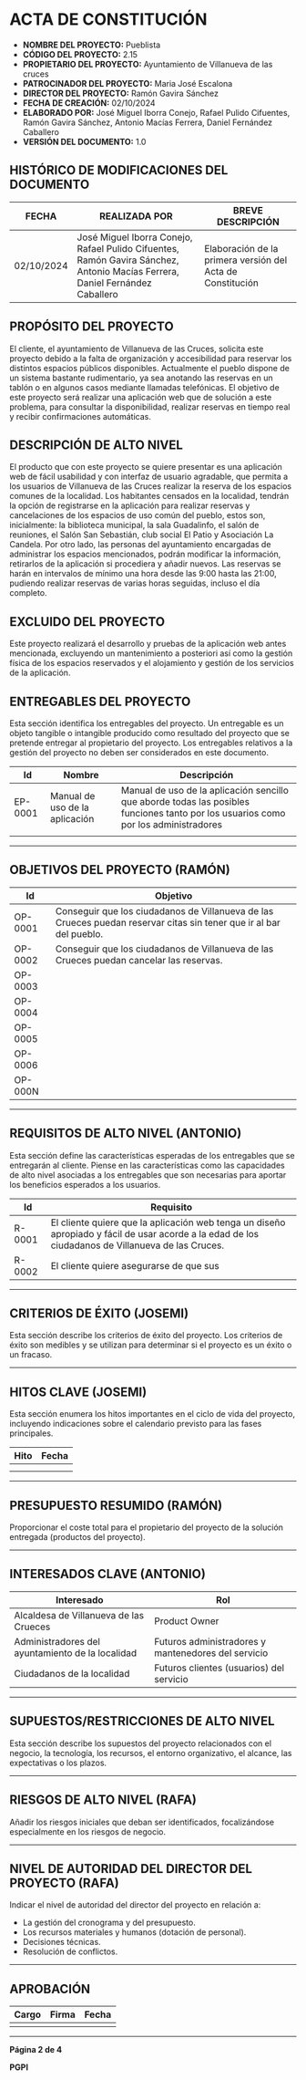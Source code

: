 # ACTA DE CONSTITUCIÓN

- **NOMBRE DEL PROYECTO:** Pueblista
- **CÓDIGO DEL PROYECTO:** 2.15
- **PROPIETARIO DEL PROYECTO:** Ayuntamiento de Villanueva de las cruces
- **PATROCINADOR DEL PROYECTO:** Maria José Escalona 
- **DIRECTOR DEL PROYECTO:** Ramón Gavira Sánchez
- **FECHA DE CREACIÓN:** 02/10/2024
- **ELABORADO POR:** José Miguel Iborra Conejo, Rafael Pulido Cifuentes, Ramón Gavira Sánchez, Antonio Macías Ferrera, Daniel Fernández Caballero
- **VERSIÓN DEL DOCUMENTO:** 1.0

## HISTÓRICO DE MODIFICACIONES DEL DOCUMENTO
| FECHA | REALIZADA POR | BREVE DESCRIPCIÓN |
| ----- | ------------- | ----------------- |
| 02/10/2024 | José Miguel Iborra Conejo, Rafael Pulido Cifuentes, Ramón Gavira Sánchez, Antonio Macías Ferrera, Daniel Fernández Caballero | Elaboración de la primera versión del Acta de Constitución


## PROPÓSITO DEL PROYECTO
El cliente, el ayuntamiento de Villanueva de las Cruces, solicita este proyecto debido a la falta de organización y accesibilidad para reservar los distintos espacios públicos disponibles. Actualmente el pueblo dispone de un sistema bastante rudimentario, ya sea anotando las reservas en un tablón o en algunos casos mediante llamadas telefónicas. El objetivo de este proyecto será realizar una aplicación web que de solución a este problema, para consultar la disponibilidad, realizar reservas en tiempo real y recibir confirmaciones automáticas.

## DESCRIPCIÓN DE ALTO NIVEL
El producto que con este proyecto se quiere presentar es una aplicación web de fácil usabilidad y con interfaz de usuario agradable, que permita a los usuarios de Villanueva de las Cruces realizar la reserva de los espacios comunes de la localidad. 
Los habitantes censados en la localidad, tendrán la opción de registrarse en la aplicación para realizar reservas y cancelaciones de los espacios de uso común del pueblo, estos son, inicialmente: la biblioteca municipal, la sala Guadalinfo, el salón de reuniones, el Salón San Sebastián, club social El Patio y Asociación La Candela.
Por otro lado, las personas del ayuntamiento encargadas de administrar los espacios mencionados, podrán modificar la información, retirarlos de la aplicación si procediera y añadir nuevos.
Las reservas se harán en intervalos de mínimo una hora desde las 9:00 hasta las 21:00, pudiendo realizar reservas de varias horas seguidas, incluso el día completo.

## EXCLUIDO DEL PROYECTO
Este proyecto realizará el desarrollo y pruebas de la aplicación web antes mencionada, excluyendo un mantenimiento a posteriori así como la gestión física de los espacios reservados y el alojamiento y gestión de los servicios de la aplicación.

## ENTREGABLES DEL PROYECTO

Esta sección identifica los entregables del proyecto. Un entregable es un objeto tangible o intangible producido como resultado del proyecto que se pretende entregar al propietario del proyecto. Los entregables relativos a la gestión del proyecto no deben ser considerados en este documento.

| Id  | Nombre   | Descripción   |
|-----|----------|---------------|
| EP-0001 | Manual de uso de la aplicación | Manual de uso de la aplicación sencillo que aborde todas las posibles funciones tanto por los usuarios como por los administradores   |
|     |          |               |

---

## OBJETIVOS DEL PROYECTO (RAMÓN)


| Id      | Objetivo |
|---------|----------|
| OP-0001 | Conseguir que los ciudadanos de Villanueva de las Crueces puedan reservar citas sin tener que ir al bar del pueblo. |
| OP-0002 | Conseguir que los ciudadanos de Villanueva de las Crueces puedan cancelar las reservas.                             |
| OP-0003 |       |
| OP-0004 |       |
| OP-0005 |       |
| OP-0006 |       |
| OP-000N |       |

---

## REQUISITOS DE ALTO NIVEL (ANTONIO)

Esta sección define las características esperadas de los entregables que se entregarán al cliente. Piense en las características como las capacidades de alto nivel asociadas a los entregables que son necesarias para aportar los beneficios esperados a los usuarios.

| Id  | Requisito |
|-----|-----------|
|  R-0001   | El cliente quiere que la aplicación web tenga un diseño apropiado y fácil de usar acorde a la edad de los ciudadanos de Villanueva de las Cruces. |
| R-0002    | El cliente quiere asegurarse de que sus          

---

## CRITERIOS DE ÉXITO (JOSEMI)

Esta sección describe los criterios de éxito del proyecto. Los criterios de éxito son medibles y se utilizan para determinar si el proyecto es un éxito o un fracaso.

---

## HITOS CLAVE (JOSEMI)

Esta sección enumera los hitos importantes en el ciclo de vida del proyecto, incluyendo indicaciones sobre el calendario previsto para las fases principales.

| Hito  | Fecha   |
|-------|---------|
|       |         |
|       |         |

---

## PRESUPUESTO RESUMIDO (RAMÓN)

Proporcionar el coste total para el propietario del proyecto de la solución entregada (productos del proyecto).

---

## INTERESADOS CLAVE (ANTONIO)

| Interesado   | Rol   |
|--------------|-------|
| Alcaldesa de Villanueva de las Crueces            | Product Owner                                       |
| Administradores del ayuntamiento de la localidad  | Futuros administradores y mantenedores del servicio |
| Ciudadanos de la localidad                        | Futuros clientes (usuarios) del servicio            |

---

## SUPUESTOS/RESTRICCIONES DE ALTO NIVEL

Esta sección describe los supuestos del proyecto relacionados con el negocio, la tecnología, los recursos, el entorno organizativo, el alcance, las expectativas o los plazos.

---

## RIESGOS DE ALTO NIVEL (RAFA)

Añadir los riesgos iniciales que deban ser identificados, focalizándose especialmente en los riesgos de negocio.

---

## NIVEL DE AUTORIDAD DEL DIRECTOR DEL PROYECTO (RAFA)

Indicar el nivel de autoridad del director del proyecto en relación a:

- La gestión del cronograma y del presupuesto.
- Los recursos materiales y humanos (dotación de personal).
- Decisiones técnicas.
- Resolución de conflictos.

---

## APROBACIÓN

| Cargo  | Firma  | Fecha  |
|--------|--------|--------|
|        |        |        |

---

**Página 2 de 4**

**PGPI**

